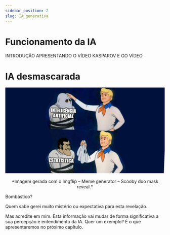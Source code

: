 ```yaml
---
sidebar_position: 2
slug: IA_generativa
---
```


# Funcionamento da IA
INTRODUÇÃO APRESENTANDO O VÍDEO KASPAROV E GO
VÍDEO

# IA desmascarada
![Vamos desmascarar?](desmascarando.jpg)
<center>*Imagem gerada com o Imgflip – Meme generator – Scooby doo mask reveal.*</center>

Bombástico?

Quem sabe gerei muito mistério ou expectativa para esta revelação.

Mas acredite em mim. Esta informação vai mudar de forma significativa a sua percepção e entendimento da IA. Quer um exemplo? É o que apresentaremos no próximo capítulo.
